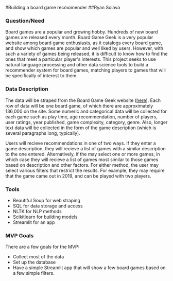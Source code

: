 #Building a board game recmomender
##Ryan Solava

### Question/Need

Board games are a popular and growing hobby. Hundreds of new board games
are released every month. Board Game Geek is a very popular website among
board game enthusiasts, as it catalogs every board game, and
show which games are popular and well liked by users. However, with
such a variety of games being released,
it is difficult to know how to find the ones that meet a particular player's interests.
This project seeks to use natural language processing and other data science
tools to build a recommender system for board games, matching players to games
that will be specifically of interest to them.


### Data Description

The data will be straped from the Board Game Geek website ([here](https://boardgamegeek.com/browse/boardgame/)).
Each row of data will be one board game, of which there are approximately 136,000
on the site. Some numeric and categorical data will
be collected for each game such as play time, age recommendation,
number of players, user ratings, year published, game complexity, category, genre.
Also, longer text data will be collected in the form of the game description
(which is several paragraphs long, typically).

Users will recieve recommendations in one of two ways.  If they enter a game
description, they will recieve a list of games with a similar description to
the one entered. Alternatively, if the may select one or more games, in which
case they will recieve a list of games most similar to those games based on description
and other factors. For either method, the user may select various filters
that restrict the results. For example, they may require that the game
came out in 2019, and can be played with two players.

### Tools

* Beautiful Soup for web straping
* SQL for data storage and access
* NLTK for NLP methods
* Scikitlearn for building models
* Streamlit for an app

### MVP Goals

There are a few goals for the MVP:
* Collect most of the data
* Set up the database
* Have a simple Streamlit app that will show a few board games based on a few
simple filters.
